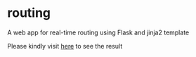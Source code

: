 # routing
A web app for real-time routing using Flask and jinja2 template

Please kindly visit [here](https://pemodelan-jalanan-bandung.herokuapp.com) to see the result
